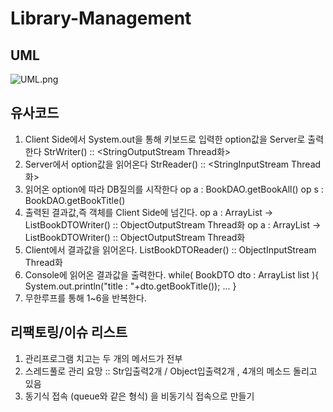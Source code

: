 # Library-Management

## UML

![UML.png](readme%20649d8/UML.png)

## 유사코드

1. Client Side에서 System.out을 통해 키보드로 입력한 option값을 Server로 출력한다
StrWriter() :: <StringOutputStream Thread화>
2. Server에서 option값을 읽어온다
StrReader() :: <StringInputStream Thread화>
3. 읽어온 option에 따라 DB질의를 시작한다
op a : BookDAO.getBookAll()
op s : BookDAO.getBookTitle()
4. 출력된 결과값,즉 객체를 Client Side에 넘긴다.
op a : ArrayList<BookDTO> -> ListBookDTOWriter() :: ObjectOutputStream Thread화
op a : ArrayList<BookDTO> -> ListBookDTOWriter() :: ObjectOutputStream Thread화
5. Client에서 결과값을 읽어온다.
ListBookDTOReader() :: ObjectInputStream Thread화
6. Console에 읽어온 결과값을 출력한다.
while( BookDTO dto : ArrayList<BookDTO> list ){
System.out.println("title : "+dto.getBookTitle());
...
}
7. 무한루프를 통해 1~6을 반복한다.

## 리팩토링/이슈 리스트

1. 관리프로그램 치고는 두 개의 메서드가 전부
2. 스레드풀로 관리 요망 :: Str입출력2개 / Object입출력2개 , 4개의 메소드 돌리고 있음
3. 동기식 접속 (queue와 같은 형식) 을 비동기식 접속으로 만들기
